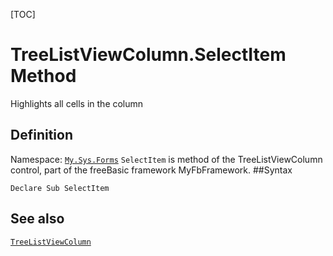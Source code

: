 [TOC]
# TreeListViewColumn.SelectItem Method
Highlights all cells in the column
## Definition
Namespace: [`My.Sys.Forms`](My.Sys.Forms.md)
`SelectItem` is method of the TreeListViewColumn control, part of the freeBasic framework MyFbFramework.
##Syntax
```freeBasic
Declare Sub SelectItem
```

## See also
[`TreeListViewColumn`](TreeListViewColumn.md)
